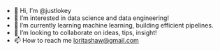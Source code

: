 - 👋 Hi, I’m @justlokey
- 👀 I’m interested in data science and data engineering!
- 🌱 I’m currently learning machine learning, building efficient pipelines.
- 💞️ I’m looking to collaborate on ideas, tips, insight!
- 📫 How to reach me loritashaw@gmail.com

<!---
justlokey/justlokey is a ✨ special ✨ repository because its `README.md` (this file) appears on your GitHub profile.
You can click the Preview link to take a look at your changes.
--->
